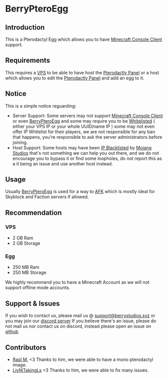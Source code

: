 # BerryPteroEgg

## Introduction
This is a Pterodactyl Egg which allows you to have [Minecraft Console Client](https://github.com/MCCTeam/Minecraft-Console-Client) support.

## Requirements
This requires a [VPS](https://en.wikipedia.org/wiki/Virtual_private_server) to be able to have host the [Pterodactly Panel](https://pterodactyl.io) or a host which allows you to edit the [Pterodactly Panel](https://pterodactyl.io) and add an egg to it.

## Notice
This is a simple notice reguarding:
- Server Support:
Some servers may not support [Minecraft Console Client](https://github.com/MCCTeam/Minecraft-Console-Client) or even [BerryPteroEgg](https://github.com/Berry-Studios/BerryPteroEgg) and some may require you to be [Whitelisted](https://minecraft.fandom.com/wiki/Commands/whitelist) ( either your VPS IP or your whole UUID/name IP ) some may not even offer IP Whitelist for their players, we are not responsible for any ban that happens, you're responsible to ask the server administrators before joining.
- Host Support:
Some hosts may have been [IP Blacklisted](https://en.wikipedia.org/wiki/Blacklist_(computing)) by [Mojang Studios](https://www.minecraft.net/en-us) that's not something we can help you out there, and we do not encourage you to bypass it or find some loopholes, do not report this as a it being an issue and use another host instead.

## Usage
Usually [BerryPteroEgg](https://github.com/Berry-Studios/BerryPteroEgg) is used for a way to [AFK](https://en.wikipedia.org/wiki/AFK#:~:text=Away%20from%20keyboard%2C%20a%20phrase%20used%20in%20video%20games) which is mostly ideal for Skyblock and Faction servers if allowed.

## Recommendation
### VPS
- 2 GB Ram
- 2 GB Storage
### Egg
- 250 MB Ram
- 250 MB Storage

We highly recommend you to have a Minecraft Account as we will not support offline mode accounts.

## Support & Issues
If you wish to contact us, please mail us @ support@berrystudios.syz or you may join our [discord server](https://discord.gg/JgPqJqk)
If you believe there's an issue, please do not mail us nor contact us on discord, instead please open an issue on [github](https://github.com/Berry-Studios/BerryPteroEgg/issues)

## Contributors
- [Raúl M.](https://github.com/BetTD) <3 Thanks to him, we were able to have a mono pterodactyl image.
- [Liyf4TakingLs](https://github.com/Liyf4TakingLs) <3 Thanks to him, we were able to fix many issues.
